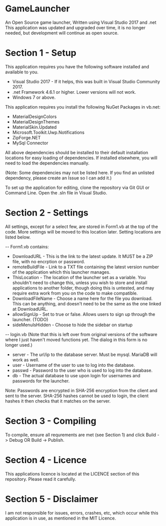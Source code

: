 # GameLauncher
An Open Source game launcher, Written using Visual Studio 2017 and .net
This application was updated and upgraded over time, it is no longer needed, but development will continue as open source.

# Section 1 - Setup
This application requires you have the following software installed and available to you.
* Visual Studio 2017 - If it helps, this was built in Visual Studio Community 2017.
* .net Framework 4.6.1 or higher. Lower versions will not work.
* Windows 7 or above.

This application requires you install the following NuGet Packages in vb.net: 
* MaterialDesignColors
* MaterialDesignThemes
* MaterialSkin.Updated
* Microsoft.Toolkit.Uwp.Notifications
* ZipForge.NET
* MySql Connector

All above dependencies should be installed to their default installation locations for easy loading of dependencies. If installed elsewhere, you will need to load the dependencies manually.

(Note: Some dependencies may not be listed here. If you find an unlisted dependency, please create an Issue so I can add it.)

To set up the application for editing, clone the repository via Git GUI or Command Line. Open the .sln file in Visual Studio.

# Section 2 - Settings
All settings, except for a select few, are stored in Form1.vb at the top of the code. More settings will be moved to this location later.
Setting locations are listed below.

-- Form1.vb contains: 
* DownloadURL - This is the link to the latest update. It MUST be a ZIP file, with no encrption or password.
* remoteBuildFile - Link to a TXT file containing the latest version number of the application which this launcher manages.
* ThisLocation - The location of the launcher set as a variable. You shouldn't need to change this, unless you wish to store and install applications to another folder, though doing this is untested, and may require extra work from you on the code to make compatible.
* DownloadFileName - Choose a name here for the file you download. This can be anything, and doesn't need to be the same as the one linked at DownloadURL.
* allowSignUp - Set to true or false. Allows users to sign up through the launcher. (TODO)
* sideMenuIsHidden - Choose to hide the sidebar on startup

-- login.vb
(Note that this is left over from original versions of the software where I just haven't moved functions yet. The dialog in this form is no longer used.)

* server - The url/ip to the database server. Must be mysql. MariaDB will work as well.
* user - Username of the user to use to log into the database.
* passwd - Password to the user who is used to log into the database.
* db - The actual database to use upon login for usernames and passwords for the launcher.

Note: Passwords are encrypted in SHA-256 encryption from the client and sent to the server. SHA-256 hashes cannot be used to login, the client hashes it then checks that it matches on the server.

# Section 3 - Compiling
To compile, ensure all requrements are met (see Section 1) and click Build -> Debug OR Build -> Publish.

# Section 4 - Licence
This applications licence is located at the LICENCE section of this repository. Please read it carefully.

# Section 5 - Disclaimer
I am not responsible for issues, errors, crashes, etc, which occur while this application is in use, as mentioned in the MIT Licence.
